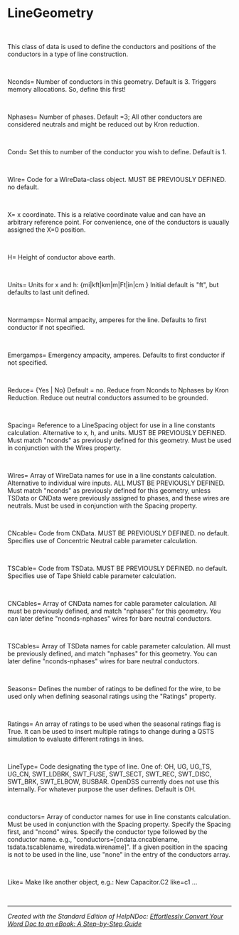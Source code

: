 # LineGeometry

&nbsp;

This class of data is used to define the conductors and positions of the conductors in a type of line construction.

&nbsp;

Nconds= Number of conductors in this geometry. Default is 3. Triggers memory allocations. So, define this first\!

&nbsp;

Nphases= Number of phases. Default =3; All other conductors are considered neutrals and might be reduced out by Kron reduction.

&nbsp;

Cond= Set this to number of the conductor you wish to define. Default is 1.

&nbsp;

Wire= Code for a WireData-class object. MUST BE PREVIOUSLY DEFINED. no default.

&nbsp;

X= x coordinate. This is a relative coordinate value and can have an arbitrary reference point. For convenience, one of the conductors is uaually assigned the X=0 position.

&nbsp;

H= Height of conductor above earth.

&nbsp;

Units= Units for x and h: {mi\|kft\|km\|m\|Ft\|in\|cm } Initial default is "ft", but defaults to last unit defined.

&nbsp;

Normamps= Normal ampacity, amperes for the line. Defaults to first conductor if not specified.

&nbsp;

Emergamps= Emergency ampacity, amperes. Defaults to first conductor if not specified.

&nbsp;

Reduce= {Yes \| No} Default = no. Reduce from Nconds to Nphases by Kron Reduction. Reduce out neutral conductors assumed to be grounded.

&nbsp;

Spacing= Reference to a LineSpacing object for use in a line constants calculation. Alternative to x, h, and units. MUST BE PREVIOUSLY DEFINED. Must match "nconds" as previously defined for this geometry. Must be used in conjunction with the Wires property.

&nbsp;

Wires= Array of WireData names for use in a line constants calculation. Alternative to individual wire inputs. ALL MUST BE PREVIOUSLY DEFINED. Must match "nconds" as previously defined for this geometry, unless TSData or CNData were previously assigned to phases, and these wires are neutrals. Must be used in conjunction with the Spacing property.

&nbsp;

CNcable= Code from CNData. MUST BE PREVIOUSLY DEFINED. no default. Specifies use of Concentric Neutral cable parameter calculation.

&nbsp;

TSCable= Code from TSData. MUST BE PREVIOUSLY DEFINED. no default. Specifies use of Tape Shield cable parameter calculation.

&nbsp;

CNCables= Array of CNData names for cable parameter calculation. All must be previously defined, and match "nphases" for this geometry. You can later define "nconds-nphases" wires for bare neutral conductors.

&nbsp;

TSCables= Array of TSData names for cable parameter calculation. All must be previously defined, and match "nphases" for this geometry. You can later define "nconds-nphases" wires for bare neutral conductors.

&nbsp;

Seasons= Defines the number of ratings to be defined for the wire, to be used only when defining seasonal ratings using the "Ratings" property.

&nbsp;

Ratings= An array of ratings to be used when the seasonal ratings flag is True. It can be used to insert multiple ratings to change during a QSTS simulation to evaluate different ratings in lines.

&nbsp;

LineType= Code designating the type of line. One of: OH, UG, UG\_TS, UG\_CN, SWT\_LDBRK, SWT\_FUSE, SWT\_SECT, SWT\_REC, SWT\_DISC, SWT\_BRK, SWT\_ELBOW, BUSBAR. OpenDSS currently does not use this internally. For whatever purpose the user defines. Default is OH.

&nbsp;

conductors= Array of conductor names for use in line constants calculation. Must be used in conjunction with the Spacing property. Specify the Spacing first, and "ncond" wires. Specify the conductor type followed by the conductor name. e.g., "conductors=\[cndata.cncablename, tsdata.tscablename, wiredata.wirename\]". If a given position in the spacing is not to be used in the line, use "none" in the entry of the conductors array.

&nbsp;

Like= Make like another object, e.g.: New Capacitor.C2 like=c1 ...

&nbsp;


***
_Created with the Standard Edition of HelpNDoc: [Effortlessly Convert Your Word Doc to an eBook: A Step-by-Step Guide](<https://www.helpndoc.com/step-by-step-guides/how-to-convert-a-word-docx-file-to-an-epub-or-kindle-ebook/>)_

